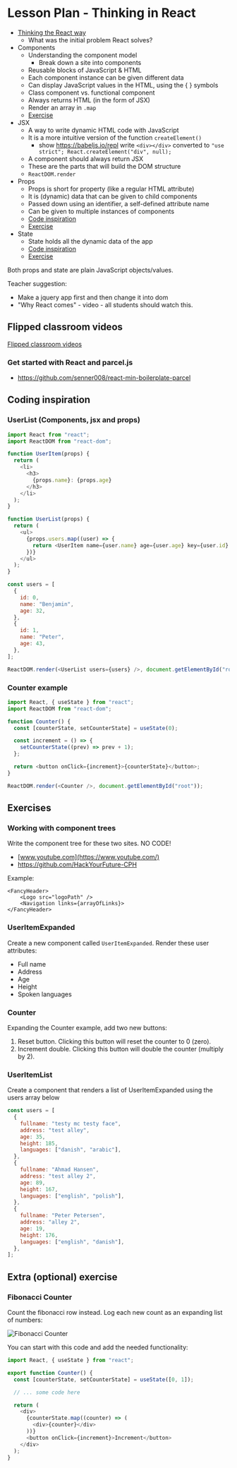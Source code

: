 # Lesson Plan - Thinking in React

- [Thinking the React way](https://reactjs.org/docs/thinking-in-react.html)
  - What was the initial problem React solves?
- Components
  - Understanding the component model
    - Break down a site into components
  - Reusable blocks of JavaScript & HTML
  - Each component instance can be given different data
  - Can display JavaScript values in the HTML, using the { } symbols
  - Class component vs. functional component
  - Always returns HTML (in the form of JSX)
  - Render an array in `.map`
  - [Exercise](#working-with-component-trees)
- JSX
  - A way to write dynamic HTML code with JavaScript
  - It is a more intuitive version of the function `createElement()`
    - show https://babeljs.io/repl write `<div></div>` converted to `"use strict"; React.createElement("div", null);`
  - A component should always return JSX
  - These are the parts that will build the DOM structure
  - `ReactDOM.render`
- Props
  - Props is short for property (like a regular HTML attribute)
  - It is (dynamic) data that can be given to child components
  - Passed down using an identifier, a self-defined attribute name
  - Can be given to multiple instances of components
  - [Code inspiration](#userlist-components-jsx-and-props)
  - [Exercise](#useritemexpanded)
- State
  - State holds all the dynamic data of the app
  - [Code inspiration](#counter-example)
  - [Exercise](#counter)

Both props and state are plain JavaScript objects/values.

Teacher suggestion:

- Make a jquery app first and then change it into dom
- "Why React comes" - video - all students should watch this.

## Flipped classroom videos

[Flipped classroom videos](https://github.com/HackYourFuture-CPH/React/blob/main/week1/preparation.md#flipped-classroom-videos)

### Get started with React and parcel.js

- https://github.com/senner008/react-min-boilerplate-parcel

## Coding inspiration

### UserList (Components, jsx and props)

```js
import React from "react";
import ReactDOM from "react-dom";

function UserItem(props) {
  return (
    <li>
      <h3>
        {props.name}: {props.age}
      </h3>
    </li>
  );
}

function UserList(props) {
  return (
    <ul>
      {props.users.map((user) => {
        return <UserItem name={user.name} age={user.age} key={user.id} />;
      })}
    </ul>
  );
}

const users = [
  {
    id: 0,
    name: "Benjamin",
    age: 32,
  },
  {
    id: 1,
    name: "Peter",
    age: 43,
  },
];

ReactDOM.render(<UserList users={users} />, document.getElementById("root"));
```

### Counter example

```js
import React, { useState } from "react";
import ReactDOM from "react-dom";

function Counter() {
  const [counterState, setCounterState] = useState(0);

  const increment = () => {
    setCounterState((prev) => prev + 1);
  };

  return <button onClick={increment}>{counterState}</button>;
}

ReactDOM.render(<Counter />, document.getElementById("root"));
```

## Exercises

### Working with component trees

Write the component tree for these two sites. NO CODE!

- [www.youtube.com](https://www.youtube.com/)
- https://github.com/HackYourFuture-CPH

Example:

```
<FancyHeader>
    <Logo src="logoPath" />
    <Navigation links={arrayOfLinks}>
</FancyHeader>
```

### UserItemExpanded

Create a new component called `UserItemExpanded`. Render these user attributes:

- Full name
- Address
- Age
- Height
- Spoken languages

### Counter

Expanding the Counter example, add two new buttons:

1. Reset button. Clicking this button will reset the counter to 0 (zero).
2. Increment double. Clicking this button will double the counter (multiply by 2).

### UserItemList

Create a component that renders a list of UserItemExpanded using the users array below

```js
const users = [
  {
    fullname: "testy mc testy face",
    address: "test alley",
    age: 35,
    height: 185,
    languages: ["danish", "arabic"],
  },
  {
    fullname: "Ahmad Hansen",
    address: "test alley 2",
    age: 89,
    height: 167,
    languages: ["english", "polish"],
  },
  {
    fullname: "Peter Petersen",
    address: "alley 2",
    age: 19,
    height: 176,
    languages: ["english", "danish"],
  },
];
```

## Extra (optional) exercise

### Fibonacci Counter

Count the fibonacci row instead. Log each new count as an expanding list of numbers:

![Fibonacci Counter](assets/fibo_counter.png)

You can start with this code and add the needed functionality:

```js
import React, { useState } from "react";

export function Counter() {
  const [counterState, setCounterState] = useState([0, 1]);

  // ... some code here

  return (
    <div>
      {counterState.map((counter) => (
        <div>{counter}</div>
      ))}
      <button onClick={increment}>Increment</button>
    </div>
  );
}
```
